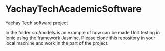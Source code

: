 # YachayTechAcademicSoftware

Yachay Tech software project

In the folder src/models is an example of how can be made Unit testing in Ionic using the framework Jasmine.
Please clone this repository in your local machine and work in the part of the project.
